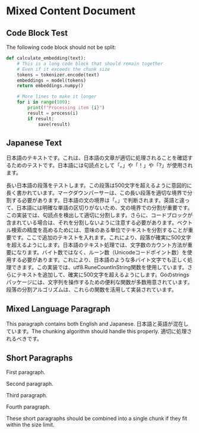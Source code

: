 # Mixed Content Document

## Code Block Test

The following code block should not be split:

```python
def calculate_embedding(text):
    # This is a long code block that should remain together
    # Even if it exceeds the chunk size
    tokens = tokenizer.encode(text)
    embeddings = model(tokens)
    return embeddings.numpy()

    # More lines to make it longer
    for i in range(100):
        print(f"Processing item {i}")
        result = process(i)
        if result:
            save(result)
```

## Japanese Text

日本語のテキストです。これは、日本語の文章が適切に処理されることを確認するためのテストです。日本語には句読点として「。」や「！」や「?」が使用されます。

長い日本語の段落をテストします。この段落は500文字を超えるように意図的に長く書かれています。マークダウンパーサーは、この長い段落を適切な境界で分割する必要があります。日本語の文の境界は「。」で判断されます。英語と違って、日本語には明確な単語の区切りがないため、文の境界での分割が重要です。この実装では、句読点を検出して適切に分割します。さらに、コードブロックが含まれている場合は、それを分割しないように注意する必要があります。ベクトル検索の精度を高めるためには、意味のある単位でテキストを分割することが重要です。ここで追加のテキストを入れます。これにより、段落が確実に500文字を超えるようにします。日本語のテキスト処理では、文字数のカウント方法が重要になります。バイト数ではなく、ルーン数（Unicodeコードポイント数）を使用する必要があります。これにより、日本語のような多バイト文字でも正しく処理できます。この実装では、utf8.RuneCountInString関数を使用しています。さらにテキストを追加して、確実に500文字を超えるようにします。Goのstringsパッケージには、文字列を操作するための便利な関数が多数用意されています。段落の分割アルゴリズムは、これらの関数を活用して実装されています。

## Mixed Language Paragraph

This paragraph contains both English and Japanese. 日本語と英語が混在しています。The chunking algorithm should handle this properly. 適切に処理されるべきです。

## Short Paragraphs

First paragraph.

Second paragraph.

Third paragraph.

Fourth paragraph.

These short paragraphs should be combined into a single chunk if they fit within the size limit.

